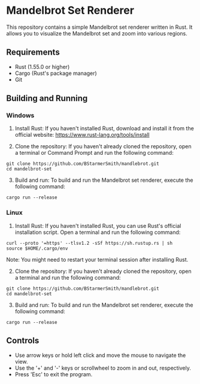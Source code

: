 # Mandelbrot Set Renderer

This repository contains a simple Mandelbrot set renderer written in Rust. It allows you to visualize the Mandelbrot set and zoom into various regions.

## Requirements

- Rust (1.55.0 or higher)
- Cargo (Rust's package manager)
- Git

## Building and Running

### Windows

1. Install Rust: If you haven't installed Rust, download and install it from the official website: https://www.rust-lang.org/tools/install

2. Clone the repository: If you haven't already cloned the repository, open a terminal or Command Prompt and run the following command:
```
git clone https://github.com/BStarmerSmith/mandlebrot.git
cd mandelbrot-set
```

3. Build and run: To build and run the Mandelbrot set renderer, execute the following command:
```
cargo run --release
```

### Linux

1. Install Rust: If you haven't installed Rust, you can use Rust's official installation script. Open a terminal and run the following command:
```
curl --proto '=https' --tlsv1.2 -sSf https://sh.rustup.rs | sh
source $HOME/.cargo/env
```

Note: You might need to restart your terminal session after installing Rust.

2. Clone the repository: If you haven't already cloned the repository, open a terminal and run the following command:
```
git clone https://github.com/BStarmerSmith/mandlebrot.git
cd mandelbrot-set
```

3. Build and run: To build and run the Mandelbrot set renderer, execute the following command:
```
cargo run --release
```

## Controls

- Use arrow keys or hold left click and move the mouse to navigate the view.
- Use the '+' and '-' keys or scrollwheel to zoom in and out, respectively.
- Press 'Esc' to exit the program.